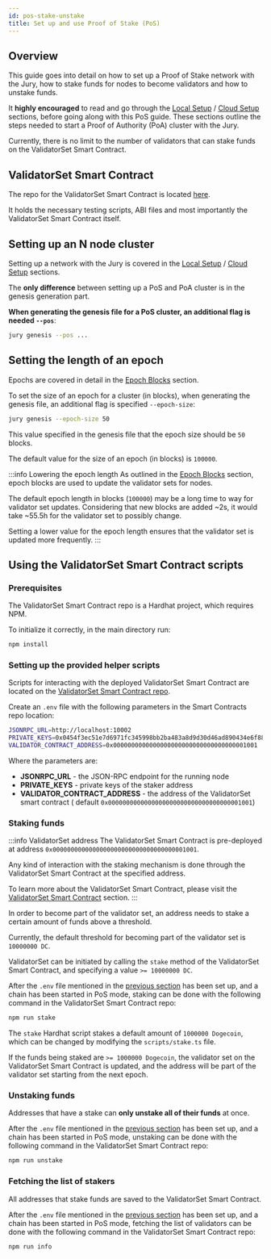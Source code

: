 ```yaml
---
id: pos-stake-unstake
title: Set up and use Proof of Stake (PoS)
---
```


## Overview

This guide goes into detail on how to set up a Proof of Stake network with the Jury, how to stake funds for nodes
to become validators and how to unstake funds.

It **highly encouraged** to read and go through
the [Local Setup](/docs/get-started/set-up-ibft-locally)
/ [Cloud Setup](/docs/get-started/set-up-ibft-on-the-cloud) sections, before going along
with this PoS guide. These sections outline the steps needed to start a Proof of Authority (PoA) cluster with the
Jury.

Currently, there is no limit to the number of validators that can stake funds on the ValidatorSet Smart Contract.

## ValidatorSet Smart Contract

The repo for the ValidatorSet Smart Contract is located [here](https://github.com/dogechain-lab/jury-contracts).

It holds the necessary testing scripts, ABI files and most importantly the ValidatorSet Smart Contract itself.

## Setting up an N node cluster

Setting up a network with the Jury is covered in
the [Local Setup](/docs/get-started/set-up-ibft-locally)
/ [Cloud Setup](/docs/get-started/set-up-ibft-on-the-cloud) sections.

The **only difference** between setting up a PoS and PoA cluster is in the genesis generation part.

**When generating the genesis file for a PoS cluster, an additional flag is needed `--pos`**:

```bash
jury genesis --pos ...
```

## Setting the length of an epoch

Epochs are covered in detail in the [Epoch Blocks](/docs/consensus/pos-concepts#epoch-blocks) section.

To set the size of an epoch for a cluster (in blocks), when generating the genesis file, an additional flag is
specified `--epoch-size`:

```bash
jury genesis --epoch-size 50
```

This value specified in the genesis file that the epoch size should be `50` blocks.

The default value for the size of an epoch (in blocks) is `100000`.

:::info Lowering the epoch length 
As outlined in the [Epoch Blocks](/docs/consensus/pos-concepts#epoch-blocks) section,
epoch blocks are used to update the validator sets for nodes.

The default epoch length in blocks (`100000`) may be a long time to way for validator set updates. Considering that new
blocks are added ~2s, it would take ~55.5h for the validator set to possibly change.

Setting a lower value for the epoch length ensures that the validator set is updated more frequently.
:::

## Using the ValidatorSet Smart Contract scripts

### Prerequisites

The ValidatorSet Smart Contract repo is a Hardhat project, which requires NPM.

To initialize it correctly, in the main directory run:

```bash
npm install
````

### Setting up the provided helper scripts

Scripts for interacting with the deployed ValidatorSet Smart Contract are located on
the [ValidatorSet Smart Contract repo](https://github.com/dogechain-lab/jury-contracts).

Create an `.env` file with the following parameters in the Smart Contracts repo location:

```bash
JSONRPC_URL=http://localhost:10002
PRIVATE_KEYS=0x0454f3ec51e7d6971fc345998bb2ba483a8d9d30d46ad890434e6f88ecb97544
VALIDATOR_CONTRACT_ADDRESS=0x0000000000000000000000000000000000001001
```

Where the parameters are:

* **JSONRPC_URL** - the JSON-RPC endpoint for the running node
* **PRIVATE_KEYS** - private keys of the staker address
* **VALIDATOR_CONTRACT_ADDRESS** - the address of the ValidatorSet smart contract (
  default `0x0000000000000000000000000000000000001001`)

### Staking funds

:::info ValidatorSet address 
The ValidatorSet Smart Contract is pre-deployed at
address `0x0000000000000000000000000000000000001001`.

Any kind of interaction with the staking mechanism is done through the ValidatorSet Smart Contract at the specified address.

To learn more about the ValidatorSet Smart Contract, please visit
the [ValidatorSet Smart Contract](/docs/consensus/pos-concepts#contract-pre-deployment)
section.
:::

In order to become part of the validator set, an address needs to stake a certain amount of funds above a threshold.

Currently, the default threshold for becoming part of the validator set is `10000000 DC`.

ValidatorSet can be initiated by calling the `stake` method of the ValidatorSet Smart Contract, and specifying a value `>= 10000000 DC`.

After the `.env` file mentioned in
the [previous section](/docs/consensus/pos-stake-unstake#setting-up-the-provided-helper-scripts) has been set up, and a
chain has been started in PoS mode, staking can be done with the following command in the ValidatorSet Smart Contract repo:

```bash
npm run stake
```

The `stake` Hardhat script stakes a default amount of `1000000 Dogecoin`, which can be changed by modifying the `scripts/stake.ts`
file.

If the funds being staked are `>= 1000000 Dogecoin`, the validator set on the ValidatorSet Smart Contract is updated, and the address
will be part of the validator set starting from the next epoch.

### Unstaking funds

Addresses that have a stake can **only unstake all of their funds** at once.

After the `.env` file mentioned in
the [previous section](/docs/consensus/pos-stake-unstake#setting-up-the-provided-helper-scripts)
has been set up, and a chain has been started in PoS mode, unstaking can be done with the following command in the
ValidatorSet Smart Contract repo:

```bash
npm run unstake
```

### Fetching the list of stakers

All addresses that stake funds are saved to the ValidatorSet Smart Contract.

After the `.env` file mentioned in
the [previous section](/docs/consensus/pos-stake-unstake#setting-up-the-provided-helper-scripts)
has been set up, and a chain has been started in PoS mode, fetching the list of validators can be done with the
following command in the ValidatorSet Smart Contract repo:

```bash
npm run info
```
